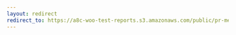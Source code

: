 ```yaml
---
layout: redirect
redirect_to: https://a8c-woo-test-reports.s3.amazonaws.com/public/pr-merge/39819/e2e/index.html
---
```

